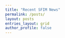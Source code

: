 ```yaml
---
title: "Recent SFIM News"
permalink: /posts/
layout: posts
entries_layout: grid
author_profile: false
---
```

